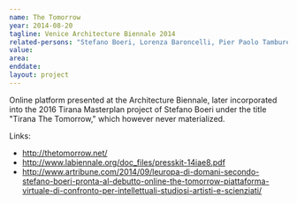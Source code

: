 ```yaml
---
name: The Tomorrow
year: 2014-08-20
tagline: Venice Architecture Biennale 2014
related-persons: "Stefano Boeri, Lorenza Baroncelli, Pier Paolo Tamburelli"
value:
area:
enddate:
layout: project
---
```


Online platform presented at the Architecture Biennale, later incorporated into the 2016 Tirana Masterplan project of Stefano Boeri under the title "Tirana The Tomorrow," which however never materialized.

Links:
* <http://thetomorrow.net/>
* <http://www.labiennale.org/doc_files/presskit-14iae8.pdf>
* <http://www.artribune.com/2014/09/leuropa-di-domani-secondo-stefano-boeri-pronta-al-debutto-online-the-tomorrow-piattaforma-virtuale-di-confronto-per-intellettuali-studiosi-artisti-e-scienziati/>

